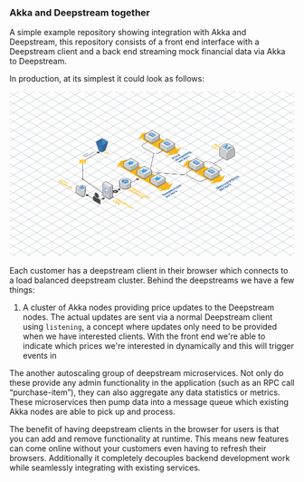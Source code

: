 ### Akka and Deepstream together

A simple example repository showing integration with Akka and Deepstream, this repository consists of a front end interface with a Deepstream client and a back end streaming mock financial data via Akka to Deepstream.

In production, at its simplest it could look as follows:

![price-streaming-architecture](price-streaming-architecture.png)

Each customer has a deepstream client in their browser which connects to a load balanced deepstream cluster. Behind the deepstreams we have a few things:

1. A cluster of Akka nodes providing price updates to the Deepstream nodes. The actual updates are sent via a normal Deepstream client using `listening`, a concept where updates only need to be provided when we have interested clients. With the front end we're able to indicate which prices we're interested in dynamically and this will trigger events in

The another autoscaling group of deepstream microservices. Not only do these provide any admin functionality in the application (such as an RPC call “purchase-item”), they can also aggregate any data statistics or metrics. These microservices then pump data into a message queue which existing Akka nodes are able to pick up and process.

The benefit of having deepstream clients in the browser for users is that you can add and remove functionality at runtime. This means new features can come online without your customers even having to refresh their browsers. Additionally it completely decouples backend development work while seamlessly integrating with existing services.
